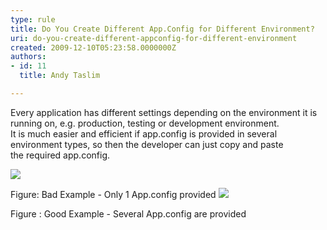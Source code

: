 ```yaml
---
type: rule
title: Do You Create Different App.Config for Different Environment?
uri: do-you-create-different-appconfig-for-different-environment
created: 2009-12-10T05:23:58.0000000Z
authors:
- id: 11
  title: Andy Taslim

---
```


 Every application has different settings depending on the environment it is running on, e.g. production, testing or development environment.
<br>It is much easier and efficient if app.config is provided in several environment types, so then the developer can just copy and paste the required app.config.

![](/PublishingImages/AppConfigBad.jpg)

Figure: Bad Example - Only 1 App.config provided
![](/PublishingImages/App.config.jpg)

Figure : Good Example - Several App.config are provided
